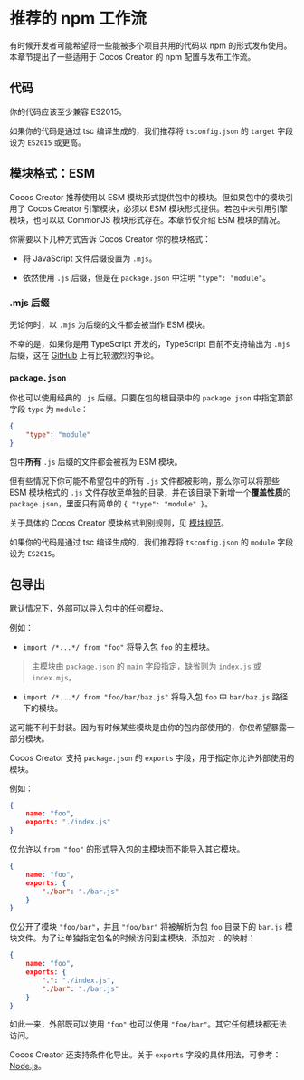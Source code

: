 # 推荐的 npm 工作流

有时候开发者可能希望将一些能被多个项目共用的代码以 npm 的形式发布使用。本章节提出了一些适用于 Cocos Creator 的 npm 配置与发布工作流。

## 代码

你的代码应该至少兼容 ES2015。

如果你的代码是通过 tsc 编译生成的，我们推荐将 `tsconfig.json` 的 `target` 字段设为 `ES2015` 或更高。

## 模块格式：ESM

Cocos Creator 推荐使用以 ESM 模块形式提供包中的模块。但如果包中的模块引用了 Cocos Creator 引擎模块，必须以 ESM 模块形式提供。若包中未引用引擎模块，也可以以 CommonJS 模块形式存在。本章节仅介绍 ESM 模块的情况。

你需要以下几种方式告诉 Cocos Creator 你的模块格式：

- 将 JavaScript 文件后缀设置为 `.mjs`。

- 依然使用 `.js` 后缀，但是在 `package.json` 中注明 `"type": "module"`。

### .mjs 后缀

无论何时，以 `.mjs` 为后缀的文件都会被当作 ESM 模块。

不幸的是，如果你是用 TypeScript 开发的，TypeScript 目前不支持输出为 `.mjs` 后缀，这在 [GitHub](https://github.com/microsoft/TypeScript/issues/18442) 上有比较激烈的争论。

### `package.json`

你也可以使用经典的 `.js` 后缀。只要在包的根目录中的 `package.json` 中指定顶部字段 `type` 为 `module`：

```json
{
    "type": "module"
}
```

包中**所有** `.js` 后缀的文件都会被视为 ESM 模块。

但有些情况下你可能不希望包中的所有 `.js` 文件都被影响，那么你可以将那些 ESM 模块格式的 `.js` 文件存放至单独的目录，并在该目录下新增一个**覆盖性质**的 `package.json`，里面只有简单的 `{ "type": "module" }`。

关于具体的 Cocos Creator 模块格式判别规则，见 [模块规范](./spec.md)。

如果你的代码是通过 tsc 编译生成的，我们推荐将 `tsconfig.json` 的 `module` 字段设为 `ES2015`。

## 包导出

默认情况下，外部可以导入包中的任何模块。

例如：

- `import /*...*/ from "foo"` 将导入包 `foo` 的主模块。

> 主模块由 `package.json` 的 `main` 字段指定，缺省则为 `index.js` 或 `index.mjs`。

- `import /*...*/ from "foo/bar/baz.js"` 将导入包 `foo` 中 `bar/baz.js` 路径下的模块。

这可能不利于封装。因为有时候某些模块是由你的包内部使用的，你仅希望暴露一部分模块。

Cocos Creator 支持 `package.json` 的 `exports` 字段，用于指定你允许外部使用的模块。

例如：

```json
{
    name: "foo",
    exports: "./index.js"
}
```

仅允许以 `from "foo"` 的形式导入包的主模块而不能导入其它模块。

```json
{
    name: "foo",
    exports: {
        "./bar": "./bar.js"
    }
}
```

仅公开了模块 `"foo/bar"`，并且 `"foo/bar"` 将被解析为包 `foo` 目录下的 `bar.js` 模块文件。为了让单独指定包名的时候访问到主模块，添加对 `.` 的映射：

```json
{
    name: "foo",
    exports: {
        ".": "./index.js",
        "./bar": "./bar.js"
    }
}
```

如此一来，外部既可以使用 `"foo"` 也可以使用 `"foo/bar"`。其它任何模块都无法访问。

Cocos Creator 还支持条件化导出。关于 `exports` 字段的具体用法，可参考：[Node.js](https://nodejs.org/api/packages.html#packages_package_entry_points)。
